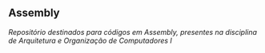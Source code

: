 ## Assembly

*Repositório destinados para códigos em Assembly, presentes na disciplina de Arquitetura e Organização de Computadores I*